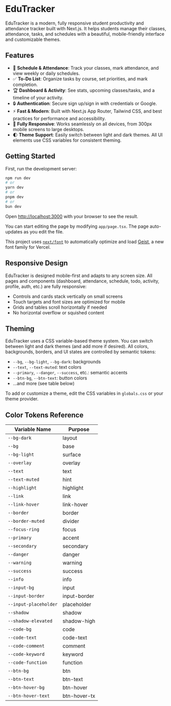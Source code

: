 # EduTracker

EduTracker is a modern, fully responsive student productivity and attendance tracker built with Next.js. It helps students manage their classes, attendance, tasks, and schedules with a beautiful, mobile-friendly interface and customizable themes.

## Features


- 📅 **Schedule & Attendance**: Track your classes, mark attendance, and view weekly or daily schedules.
- ✅ **To-Do List**: Organize tasks by course, set priorities, and mark completion.
- 🏆 **Dashboard & Activity**: See stats, upcoming classes/tasks, and a timeline of your activity.
- 🔒 **Authentication**: Secure sign up/sign in with credentials or Google.
- ⚡ **Fast & Modern**: Built with Next.js App Router, Tailwind CSS, and best practices for performance and accessibility.
- 📱 **Fully Responsive**: Works seamlessly on all devices, from 300px mobile screens to large desktops.
- 🌓 **Theme Support**: Easily switch between light and dark themes. All UI elements use CSS variables for consistent theming.

## Getting Started

First, run the development server:

```bash
npm run dev
# or
yarn dev
# or
pnpm dev
# or
bun dev
```

Open [http://localhost:3000](http://localhost:3000) with your browser to see the result.

You can start editing the page by modifying `app/page.tsx`. The page auto-updates as you edit the file.

This project uses [`next/font`](https://nextjs.org/docs/app/building-your-application/optimizing/fonts) to automatically optimize and load [Geist](https://vercel.com/font), a new font family for Vercel.

## Responsive Design

EduTracker is designed mobile-first and adapts to any screen size. All pages and components (dashboard, attendance, schedule, todo, activity, profile, auth, etc.) are fully responsive:
- Controls and cards stack vertically on small screens
- Touch targets and font sizes are optimized for mobile
- Grids and tables scroll horizontally if needed
- No horizontal overflow or squished content

## Theming

EduTracker uses a CSS variable-based theme system. You can switch between light and dark themes (and add more if desired). All colors, backgrounds, borders, and UI states are controlled by semantic tokens:

- `--bg`, `--bg-light`, `--bg-dark`: backgrounds
- `--text`, `--text-muted`: text colors
- `--primary`, `--danger`, `--success`, etc.: semantic accents
- `--btn-bg`, `--btn-text`: button colors
- ...and more (see table below)

To add or customize a theme, edit the CSS variables in `globals.css` or your theme provider.

## Color Tokens Reference

| Variable Name         | Purpose      |
| --------------------- | ------------ |
| `--bg-dark`           | layout       |
| `--bg`                | base         |
| `--bg-light`          | surface      |
| `--overlay`           | overlay      |
| `--text`              | text         |
| `--text-muted`        | hint         |
| `--highlight`         | highlight    |
| `--link`              | link         |
| `--link-hover`        | link-hover   |
| `--border`            | border       |
| `--border-muted`      | divider      |
| `--focus-ring`        | focus        |
| `--primary`           | accent       |
| `--secondary`         | secondary    |
| `--danger`            | danger       |
| `--warning`           | warning      |
| `--success`           | success      |
| `--info`              | info         |
| `--input-bg`          | input        |
| `--input-border`      | input-border |
| `--input-placeholder` | placeholder  |
| `--shadow`            | shadow       |
| `--shadow-elevated`   | shadow-high  |
| `--code-bg`           | code         |
| `--code-text`         | code-text    |
| `--code-comment`      | comment      |
| `--code-keyword`      | keyword      |
| `--code-function`     | function     |
| `--btn-bg`            | btn          |
| `--btn-text`          | btn-text     |
| `--btn-hover-bg`      | btn-hover    |
| `--btn-hover-text`    | btn-hover-tx |



